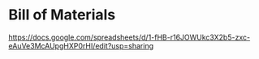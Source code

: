 # Bill of Materials
https://docs.google.com/spreadsheets/d/1-fHB-r16JOWUkc3X2b5-zxc-eAuVe3McAUpgHXP0rHI/edit?usp=sharing

